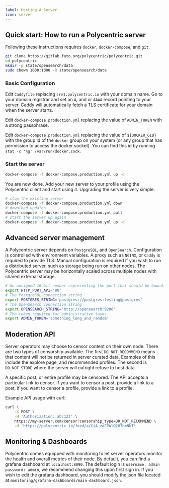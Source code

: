 ```yaml
---
label: Hosting A Server
icon: server
---
```


## Quick start: How to run a Polycentric server

Following these instructions requires `docker`, `docker-compose`, and `git`.

```bash
git clone https://gitlab.futo.org/polycentric/polycentric.git
cd polycentric
mkdir -p state/opensearch/data
sudo chown 1000:1000 -R state/opensearch/data
```

### Basic Configuration

Edit `Caddyfile` replacing `srv1.polycentric.io` with your domain name. Go to your domain registrar and set an `A`, and or `AAAA` record pointing to your server. Caddy will automatically fetch a TLS certificate for your domain when the server starts.

Edit `docker-compose.production.yml` replacing the value of `ADMIN_TOKEN` with a strong passphrase.

Edit `docker-compose.production.yml` replacing the value of `${DOCKER_GID}` with the group id of the `docker` group on your system (or any group that has permission
to access the docker socket). You can find this id by running `stat -c '%g' /var/run/docker.sock`.

### Start the server

```bash
docker-compose -f docker-compose.production.yml up -d
```

You are now done. Add your new server to your profile using the Polycentric client and start using it. Upgrading the server is very simple:

```bash
# stop the existing server
docker-compose -f docker-compose.production.yml down
# download updates
docker-compose -f docker-compose.production.yml pull
# start the server up again
docker-compose -f docker-compose.production.yml up -d
```

## Advanced server management

A Polycentric server depends on `PostgreSQL`, and `OpenSearch`. Configuration is controlled with environment variables. A proxy such as `NGINX`, or `Caddy` is required to provide TLS. Manual configuration is required if you wish to run a distributed server, such as storage being run on other nodes. The Polycentric server may be horizontally scaled across multiple nodes with shared external storage.

```bash
# An unsigned 16 bit number representing the port that should be bound.
export HTTP_PORT_API='80'
# The PostgreSQL connection string
export POSTGRES_STRING='postgres://postgres:testing@postgres'
# The OpenSearch connection string
export OPENSEARCH_STRING='http://opensearch:9200'
# The token required for administrative tasks
export ADMIN_TOKEN='something_long_and_random'
```

## Moderation API

Server operators may choose to censor content on their own node. There are two types of censorship available. The first `DO_NOT_RECOMMEND` means that content will not be returned in server curated data. Examples of this include the explore page, and recommended profiles. The second is `DO_NOT_STORE` where the server will outright refuse to host data.

A specific post, or entire profile may be censored. The API accepts a particular link to censor. If you want to censor a post, provide a link to a post, if you want to censor a profile, provide a link to a profile.

Example API usage with curl:

```bash
curl \
    -X POST \
    -H 'Authorization: abc123' \
    https://my-server.com/censor?censorship_type=DO_NOT_RECOMMEND \
    -d 'https://polycentric.io/feed/a/CiA_zaEPAlQ2H7hmNbT'
```

## Monitoring & Dashboards

Polycentric comes equipped with monitoring to let server operators monitor the health and overall metrics of their node. By default, you can find a grafana
dashboard at `localhost:8090`. The default login is `username: admin` `password: admin`, we recommend changing this upon first sign in. If you wish to
edit the grafana dashboard, you should modify the json file located at `monitoring/grafana-dashboards/main-dashboard.json`.
